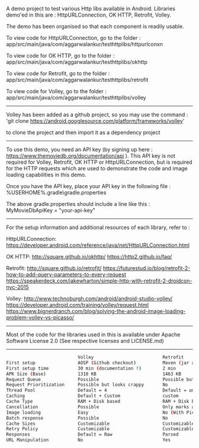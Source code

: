 A demo project to test various Http libs available in Android. Libraries demo'ed in this are : HttpURLConnection, OK HTTP, Retrofit, Volley.

The demo has been organised so that each component is readily usable.

To view code for HttpURLConnection, go to the folder : app/src/main/java/com/aggarwalankur/testhttplibs/httpurlconxn

To view code for OK HTTP, go to the folder : app/src/main/java/com/aggarwalankur/testhttplibs/okhttp

To view code for Retrofit, go to the folder : app/src/main/java/com/aggarwalankur/testhttplibs/retrofit

To view code for Volley, go to the folder : app/src/main/java/com/aggarwalankur/testhttplibs/volley

-----
Volley has been added as a github project, so you may use the command :
'git clone https://android.googlesource.com/platform/frameworks/volley'

to clone the project and then import it as a dependency project

-----

To use this demo, you need an API key (by signing up here : https://www.themoviedb.org/documentation/api ). This API key is not required for Volley, Retrofit, OK HTTP or HttpURLConnection, but is required for the HTTP requests which are used to demonstrate the code and image loading capabilities in this demo.

Once you have the API key, place your API key in the following file :
%USERHOME%\.gradle\gradle.properties

The above gradle.properties should include a line like this :
MyMovieDbApiKey = "your-api-key"

-----

For the setup information and additional resources of each library, refer to :

HttpURLConnection:
https://developer.android.com/reference/java/net/HttpURLConnection.html

OK HTTP:
http://square.github.io/okhttp/
https://http2.github.io/faq/

Retrofit:
http://square.github.io/retrofit/
https://futurestud.io/blog/retrofit-2-how-to-add-query-parameters-to-every-request
https://speakerdeck.com/jakewharton/simple-http-with-retrofit-2-droidcon-nyc-2015

Volley:
http://www.technoburgh.com/android/android-studio-volley/
https://developer.android.com/training/volley/request.html
https://www.bignerdranch.com/blog/solving-the-android-image-loading-problem-volley-vs-picasso/


-----
Most of the code for the libraries used in this is available under Apache Software License 2.0 (See respective licenses and LICENSE.md)

-----

```bash
                           Volley                          Retrofit                     OK Http                       HttpUrlConnection
First setup                AOSP (Github checkout)          Maven (jar available)        Maven (jar available)         None
First setup time           30 min (documentation !)        2 min                        2 min                         None
APK Size (Base)            1318 KB                         1463 KB                      1423 KB                       1108 KB
Request Queue              Possible                        Possible but custom          No                            No
Request Prioritization     Possible but looks crappy       No                           No                            No
Thread Pool                Default = 4                     Default = unlimited          No                            No
Caching                    Default + Custom                custom                       Custom                        Not working for me
Cache Type                 RAM + Disk based                RAM + Disk based             RAM                           NA
Cancellation               Possible                        Only marks as cancelled      Only marks as cancelled       Only marks as cancelled
Image loading              Easy                            No (With Picasso)            No                            No
Batch response             Possible                        No                           No                            No
Cache Sizes                Customizable                    Customizable                 Customizable                  Not working for me
Retry Policy               Customizable                    Customizable                 Customizable                  No
Responses                  Default = Raw                   Parsed                       Raw                           Raw
URL Manipulation           No                              Yes                          No                            No

    
    
